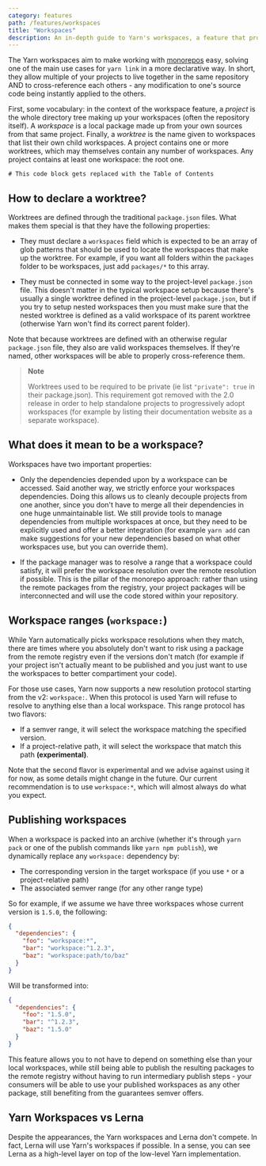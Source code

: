 ```yaml
---
category: features
path: /features/workspaces
title: "Workspaces"
description: An in-depth guide to Yarn's workspaces, a feature that provides an easy way to store multiple packages inside the same project.
---
```


The Yarn workspaces aim to make working with [monorepos](/advanced/lexicon#monorepository) easy, solving one of the main use cases for `yarn link` in a more declarative way. In short, they allow multiple of your projects to live together in the same repository AND to cross-reference each others - any modification to one's source code being instantly applied to the others.

First, some vocabulary: in the context of the workspace feature, a *project* is the whole directory tree making up your workspaces (often the repository itself). A *workspace* is a local package made up from your own sources from that same project. Finally, a *worktree* is the name given to workspaces that list their own child workspaces. A project contains one or more worktrees, which may themselves contain any number of workspaces. Any project contains at least one workspace: the root one.

```toc
# This code block gets replaced with the Table of Contents
```

## How to declare a worktree?

Worktrees are defined through the traditional `package.json` files. What makes them special is that they have the following properties:

- They must declare a `workspaces` field which is expected to be an array of glob patterns that should be used to locate the workspaces that make up the worktree. For example, if you want all folders within the `packages` folder to be workspaces, just add `packages/*` to this array.

- They must be connected in some way to the project-level `package.json` file. This doesn't matter in the typical workspace setup because there's usually a single worktree defined in the project-level `package.json`, but if you try to setup nested workspaces then you must make sure that the nested worktree is defined as a valid workspace of its parent worktree (otherwise Yarn won't find its correct parent folder).

Note that because worktrees are defined with an otherwise regular `package.json` file, they also are valid workspaces themselves. If they're named, other workspaces will be able to properly cross-reference them.

> **Note**
>
> Worktrees used to be required to be private (ie list `"private": true` in their package.json). This requirement got removed with the 2.0 release in order to help standalone projects to progressively adopt workspaces (for example by listing their documentation website as a separate workspace).

## What does it mean to be a workspace?

Workspaces have two important properties:

- Only the dependencies depended upon by a workspace can be accessed. Said another way, we strictly enforce your workspaces dependencies. Doing this allows us to cleanly decouple projects from one another, since you don't have to merge all their dependencies in one huge unmaintainable list. We still provide tools to manage dependencies from multiple workspaces at once, but they need to be explicitly used and offer a better integration (for example `yarn add` can make suggestions for your new dependencies based on what other workspaces use, but you can override them).

- If the package manager was to resolve a range that a workspace could satisfy, it will prefer the workspace resolution over the remote resolution if possible. This is the pillar of the monorepo approach: rather than using the remote packages from the registry, your project packages will be interconnected and will use the code stored within your repository.

## Workspace ranges (`workspace:`)

While Yarn automatically picks workspace resolutions when they match, there are times where you absolutely don't want to risk using a package from the remote registry even if the versions don't match (for example if your project isn't actually meant to be published and you just want to use the workspaces to better compartiment your code).

For those use cases, Yarn now supports a new resolution protocol starting from the v2: `workspace:`. When this protocol is used Yarn will refuse to resolve to anything else than a local workspace. This range protocol has two flavors:

  - If a semver range, it will select the workspace matching the specified version.
  - If a project-relative path, it will select the workspace that match this path **(experimental)**.

Note that the second flavor is experimental and we advise against using it for now, as some details might change in the future. Our current recommendation is to use `workspace:*`, which will almost always do what you expect.

## Publishing workspaces

When a workspace is packed into an archive (whether it's through `yarn pack` or one of the publish commands like `yarn npm publish`), we dynamically replace any `workspace:` dependency by:

  - The corresponding version in the target workspace (if you use `*` or a project-relative path)
  - The associated semver range (for any other range type)

So for example, if we assume we have three workspaces whose current version is `1.5.0`, the following:

```json
{
  "dependencies": {
    "foo": "workspace:*",
    "bar": "workspace:^1.2.3",
    "baz": "workspace:path/to/baz"
  }
}
```

Will be transformed into:

```json
{
  "dependencies": {
    "foo": "1.5.0",
    "bar": "^1.2.3",
    "baz": "1.5.0"
  }
}
```

This feature allows you to not have to depend on something else than your local workspaces, while still being able to publish the resulting packages to the remote registry without having to run intermediary publish steps - your consumers will be able to use your published workspaces as any other package, still benefiting from the guarantees semver offers.

## Yarn Workspaces vs Lerna

Despite the appearances, the Yarn workspaces and Lerna don't compete. In fact, Lerna will use Yarn's workspaces if possible. In a sense, you can see Lerna as a high-level layer on top of the low-level Yarn implementation.
